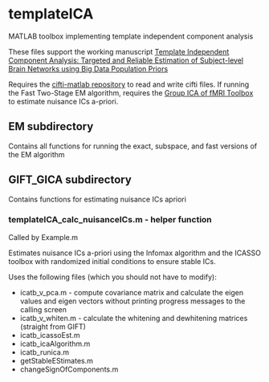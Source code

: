 # templateICA
MATLAB toolbox implementing template independent component analysis

These files support the working manuscript [Template Independent Component Analysis: Targeted and Reliable Estimation of Subject-level Brain Networks using Big Data Population Priors](https://arxiv.org/abs/1906.07294)

Requires the [cifti-matlab repository](https://github.com/Washington-University/cifti-matlab) to read and write cifti files. If running the Fast Two-Stage EM algorithm, requires the [Group ICA of fMRI Toolbox](http://mialab.mrn.org/software/gift) to estimate nuisance ICs a-priori. 

## EM subdirectory
Contains all functions for running the exact, subspace, and fast versions of the EM algorithm

## GIFT_GICA subdirectory
Contains functions for estimating nuisance ICs apriori

### templateICA_calc_nuisanceICs.m - helper function 
Called by Example.m

Estimates nuisance ICs a-priori using the Infomax algorithm and the ICASSO toolbox with randomized initial conditions to ensure stable ICs. 

Uses the following files (which you should not have to modify):
-	icatb_v_pca.m - compute covariance matrix and calculate the eigen values and eigen vectors without printing progress messages to the calling screen
-	icatb_v_whiten.m - calculate the whitening and dewhitening matrices (straight from GIFT)
-	icatb_icassoEst.m
-	icatb_icaAlgorithm.m
-	icatb_runica.m
-	getStableEStimates.m
-	changeSignOfComponents.m
